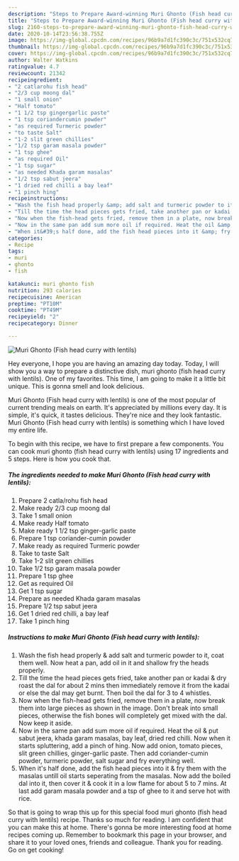 ```yaml
---
description: "Steps to Prepare Award-winning Muri Ghonto (Fish head curry with lentils)"
title: "Steps to Prepare Award-winning Muri Ghonto (Fish head curry with lentils)"
slug: 2160-steps-to-prepare-award-winning-muri-ghonto-fish-head-curry-with-lentils
date: 2020-10-14T23:56:38.755Z
image: https://img-global.cpcdn.com/recipes/96b9a7d1fc390c3c/751x532cq70/muri-ghonto-fish-head-curry-with-lentils-recipe-main-photo.jpg
thumbnail: https://img-global.cpcdn.com/recipes/96b9a7d1fc390c3c/751x532cq70/muri-ghonto-fish-head-curry-with-lentils-recipe-main-photo.jpg
cover: https://img-global.cpcdn.com/recipes/96b9a7d1fc390c3c/751x532cq70/muri-ghonto-fish-head-curry-with-lentils-recipe-main-photo.jpg
author: Walter Watkins
ratingvalue: 4.7
reviewcount: 21342
recipeingredient:
- "2 catlarohu fish head"
- "2/3 cup moong dal"
- "1 small onion"
- "Half tomato"
- "1 1/2 tsp gingergarlic paste"
- "1 tsp coriandercumin powder"
- "as required Turmeric powder"
- "to taste Salt"
- "1-2 slit green chillies"
- "1/2 tsp garam masala powder"
- "1 tsp ghee"
- "as required Oil"
- "1 tsp sugar"
- "as needed Khada garam masalas"
- "1/2 tsp sabut jeera"
- "1 dried red chilli a bay leaf"
- "1 pinch hing"
recipeinstructions:
- "Wash the fish head properly &amp; add salt and turmeric powder to it, coat them well. Now heat a pan, add oil in it and shallow fry the heads properly."
- "Till the time the head pieces gets fried, take another pan or kadai &amp; dry roast the dal for about 2 mins then immediately remove it from the kadai or else the dal may get burnt. Then boil the dal for 3 to 4 whistles."
- "Now when the fish-head gets fried, remove them in a plate, now break them into large pieces as shown in the image. Don&#39;t break into small pieces, otherwise the fish bones will completely get mixed with the dal. Now keep it aside."
- "Now in the same pan add sum more oil if required. Heat the oil &amp; put sabut jeera, khada garam masalas, bay leaf, dried red chilli. Now when it starts spluttering, add a pinch of hing. Now add onion, tomato pieces, slit green chillies, ginger-garlic paste. Then add coriander-cumin powder, turmeric powder, salt sugar and fry everything well."
- "When it&#39;s half done, add the fish head pieces into it &amp; fry them with the masalas untill oil starts seperating from the masalas. Now add the boiled dal into it, then cover it &amp; cook it in a low flame for about 5 to 7 mins. At last add garam masala powder and a tsp of ghee to it and serve hot with rice."
categories:
- Recipe
tags:
- muri
- ghonto
- fish

katakunci: muri ghonto fish 
nutrition: 293 calories
recipecuisine: American
preptime: "PT10M"
cooktime: "PT49M"
recipeyield: "2"
recipecategory: Dinner

---
```



![Muri Ghonto (Fish head curry with lentils)](https://img-global.cpcdn.com/recipes/96b9a7d1fc390c3c/751x532cq70/muri-ghonto-fish-head-curry-with-lentils-recipe-main-photo.jpg)

Hey everyone, I hope you are having an amazing day today. Today, I will show you a way to prepare a distinctive dish, muri ghonto (fish head curry with lentils). One of my favorites. This time, I am going to make it a little bit unique. This is gonna smell and look delicious.



Muri Ghonto (Fish head curry with lentils) is one of the most popular of current trending meals on earth. It's appreciated by millions every day. It is simple, it's quick, it tastes delicious. They're nice and they look fantastic. Muri Ghonto (Fish head curry with lentils) is something which I have loved my entire life.


To begin with this recipe, we have to first prepare a few components. You can cook muri ghonto (fish head curry with lentils) using 17 ingredients and 5 steps. Here is how you cook that.

<!--inarticleads1-->

##### The ingredients needed to make Muri Ghonto (Fish head curry with lentils):

1. Prepare 2 catla/rohu fish head
1. Make ready 2/3 cup moong dal
1. Take 1 small onion
1. Make ready Half tomato
1. Make ready 1 1/2 tsp ginger-garlic paste
1. Prepare 1 tsp coriander-cumin powder
1. Make ready as required Turmeric powder
1. Take to taste Salt
1. Take 1-2 slit green chillies
1. Take 1/2 tsp garam masala powder
1. Prepare 1 tsp ghee
1. Get as required Oil
1. Get 1 tsp sugar
1. Prepare as needed Khada garam masalas
1. Prepare 1/2 tsp sabut jeera
1. Get 1 dried red chilli, a bay leaf
1. Take 1 pinch hing




<!--inarticleads2-->

##### Instructions to make Muri Ghonto (Fish head curry with lentils):

1. Wash the fish head properly &amp; add salt and turmeric powder to it, coat them well. Now heat a pan, add oil in it and shallow fry the heads properly.
1. Till the time the head pieces gets fried, take another pan or kadai &amp; dry roast the dal for about 2 mins then immediately remove it from the kadai or else the dal may get burnt. Then boil the dal for 3 to 4 whistles.
1. Now when the fish-head gets fried, remove them in a plate, now break them into large pieces as shown in the image. Don&#39;t break into small pieces, otherwise the fish bones will completely get mixed with the dal. Now keep it aside.
1. Now in the same pan add sum more oil if required. Heat the oil &amp; put sabut jeera, khada garam masalas, bay leaf, dried red chilli. Now when it starts spluttering, add a pinch of hing. Now add onion, tomato pieces, slit green chillies, ginger-garlic paste. Then add coriander-cumin powder, turmeric powder, salt sugar and fry everything well.
1. When it&#39;s half done, add the fish head pieces into it &amp; fry them with the masalas untill oil starts seperating from the masalas. Now add the boiled dal into it, then cover it &amp; cook it in a low flame for about 5 to 7 mins. At last add garam masala powder and a tsp of ghee to it and serve hot with rice.




So that is going to wrap this up for this special food muri ghonto (fish head curry with lentils) recipe. Thanks so much for reading. I am confident that you can make this at home. There's gonna be more interesting food at home recipes coming up. Remember to bookmark this page in your browser, and share it to your loved ones, friends and colleague. Thank you for reading. Go on get cooking!
